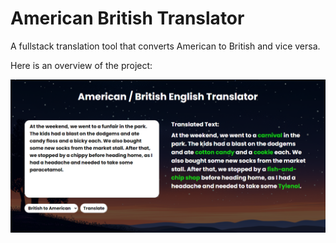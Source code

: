 # American British Translator

A fullstack translation tool that converts American to British and vice versa.

Here is an overview of the project:

![Project Screenshot](public/translator.png)
